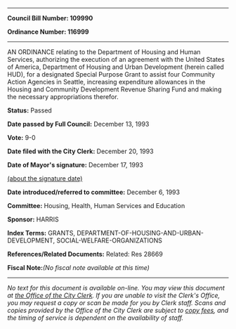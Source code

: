 

********

**Council Bill Number: 109990**
   
**Ordinance Number: 116999**
********

 AN ORDINANCE relating to the Department of Housing and Human Services, authorizing the execution of an agreement with the United States of America, Department of Housing and Urban Development (herein called HUD), for a designated Special Purpose Grant to assist four Community Action Agencies in Seattle, increasing expenditure allowances in the Housing and Community Development Revenue Sharing Fund and making the necessary appropriations therefor.

**Status:** Passed
   
**Date passed by Full Council:** December 13, 1993
   
**Vote:** 9-0
   
**Date filed with the City Clerk:** December 20, 1993
   
**Date of Mayor's signature:** December 17, 1993
   
[(about the signature date)](/~public/approvaldate.htm)
   
   
   
**Date introduced/referred to committee:** December 6, 1993
   
**Committee:** Housing, Health, Human Services and Education
   
**Sponsor:** HARRIS
   
   
**Index Terms:** GRANTS, DEPARTMENT-OF-HOUSING-AND-URBAN-DEVELOPMENT, SOCIAL-WELFARE-ORGANIZATIONS

**References/Related Documents:** Related: Res 28669

**Fiscal Note:**_(No fiscal note available at this time)_
********

_No text for this document is available on-line. You may view this document at [the Office of the City Clerk](http://www.seattle.gov/leg/clerk/contactUs.htm). If you are unable to visit the Clerk's Office, you may request a copy or scan be made for you by Clerk staff. Scans and copies provided by the Office of the City Clerk are subject to [copy fees](http://clerk.seattle.gov/~public/clerkfees.htm), and the timing of service is dependent on the availability of staff._

